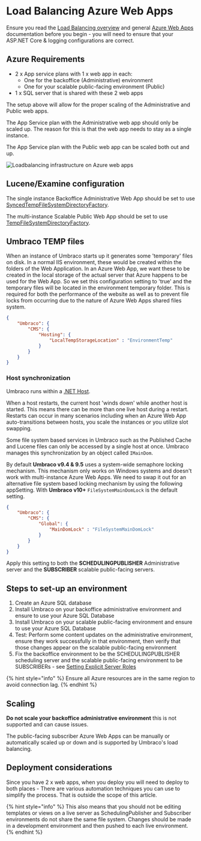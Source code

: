# Load Balancing Azure Web Apps

Ensure you read the [Load Balancing overview](./) and general [Azure Web Apps](../azure-web-apps.md) documentation before you begin - you will need to ensure that your ASP.NET Core & logging configurations are correct.

## Azure Requirements

* 2 x App service plans with 1 x web app in each:
  * One for the backoffice (Administrative) environment
  * One for your scalable public-facing environment (Public)
* 1 x SQL server that is shared with these 2 web apps

The setup above will allow for the proper scaling of the Administrative and Public web apps.

The App Service plan with the Administrative web app should only be scaled up. The reason for this is that the web app needs to stay as a single instance.

The App Service plan with the Public web app can be scaled both out and up.

![Loadbalancing infrastructure on Azure web apps](images/loadbalanced-infrastructure.png)

## Lucene/Examine configuration

The single instance Backoffice Administrative Web App should be set to use [SyncedTempFileSystemDirectoryFactory](file-system-replication.md#examine-directory-factory-options).

The multi-instance Scalable Public Web App should be set to use [TempFileSystemDirectoryFactory](file-system-replication.md#examine-directory-factory-options).

## Umbraco TEMP files

When an instance of Umbraco starts up it generates some 'temporary' files on disk. In a normal IIS environment, these would be created within the folders of the Web Application. In an Azure Web App, we want these to be created in the local storage of the actual server that Azure happens to be used for the Web App. So we set this configuration setting to 'true' and the temporary files will be located in the environment temporary folder. This is required for both the performance of the website as well as to prevent file locks from occurring due to the nature of Azure Web Apps shared files system.

```json
{
    "Umbraco": {
        "CMS": {
            "Hosting": {
                "LocalTempStorageLocation" : "EnvironmentTemp"
            }
        }
    }
}
```

### Host synchronization

Umbraco runs within a [.NET Host](https://learn.microsoft.com/en-us/aspnet/core/fundamentals/host/generic-host?view=aspnetcore-6.0).

When a host restarts, the current host 'winds down' while another host is started. This means there can be more than one live host during a restart. Restarts can occur in many scenarios including when an Azure Web App auto-transitions between hosts, you scale the instances or you utilize slot swapping.

Some file system based services in Umbraco such as the Published Cache and Lucene files can only be accessed by a single host at once. Umbraco manages this synchronization by an object called `IMainDom`.

By default **Umbraco v9.4 & 9.5** uses a system-wide semaphore locking mechanism. This mechanism only works on Windows systems and doesn't work with multi-instance Azure Web Apps. We need to swap it out for an alternative file system based locking mechanism by using the following appSetting. With **Umbraco v10+** `FileSystemMainDomLock` is the default setting.

```json
{
    "Umbraco": {
        "CMS": {
            "Global": {
                "MainDomLock" : "FileSystemMainDomLock"
            }
        }
    }
}
```

Apply this setting to both the **SCHEDULINGPUBLISHER** Administrative server and the **SUBSCRIBER** scalable public-facing servers.

## Steps to set-up an environment

1. Create an Azure SQL database
2. Install Umbraco on your backoffice administrative environment and ensure to use your Azure SQL Database
3. Install Umbraco on your scalable public-facing environment and ensure to use your Azure SQL Database
4. Test: Perform some content updates on the administrative environment, ensure they work successfully in that environment, then verify that those changes appear on the scalable public-facing environment
5. Fix the backoffice environment to be the SCHEDULINGPUBLISHER scheduling server and the scalable public-facing environment to be SUBSCRIBERs - see [Setting Explicit Server Roles](flexible-advanced.md#explicit-schedulingpublisher-server)

{% hint style="info" %}
Ensure all Azure resources are in the same region to avoid connection lag.
{% endhint %}

## Scaling

**Do not scale your backoffice administrative environment** this is not supported and can cause issues.

The public-facing subscriber Azure Web Apps can be manually or automatically scaled up or down and is supported by Umbraco's load balancing.

## Deployment considerations

Since you have 2 x web apps, when you deploy you will need to deploy to both places - There are various automation techniques you can use to simplify the process. That is outside the scope of this article.

{% hint style="info" %}
This also means that you should not be editing templates or views on a live server as SchedulingPublisher and Subscriber environments do not share the same file system. Changes should be made in a development environment and then pushed to each live environment.
{% endhint %}
